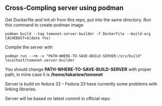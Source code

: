 ## Cross-Compling server using podman

Get Dockerfile and init.sh from this repo, put into the same directory.
Run this command to create podman image

```
podman build --tag tomenet-server-builder -f Dockerfile --build-arg CACHEBUST=$(date +%s)
```

Compile the server with

```
podman run --rm -v "PATH-WHERE-TO-SAVE-BUILD-SERVER:/srv/build" localhost/tomenet-server-builder
```

You should change **PATH-WHERE-TO-SAVE-BUILD-SERVER** with proper path, in mine case it is **/home/tokariew/tomenet**

Server is build on fedora 32 – Fedora 33 have currently some problems with linking libraries.

Server will be based on latest commit in official repo
